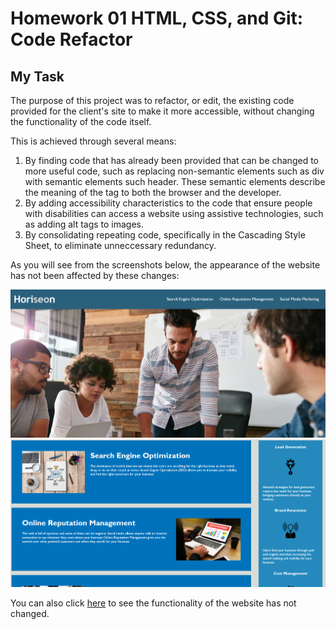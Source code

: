 # Homework 01 HTML, CSS, and Git: Code Refactor

## My Task

The purpose of this project was to refactor, or edit, the existing code provided for the client's site to make it more accessible, without changing the functionality of the code itself. 

This is achieved through several means:
 1. By finding code that has already been provided that can be changed to more useful code, such as replacing non-semantic elements such as div with semantic elements such header. These semantic elements describe the meaning of the tag to both the browser and the developer. 
 2. By adding accessibility characteristics to the code that ensure people with disabilities can access a website using assistive technologies, such as adding alt tags to images. 
 3. By consolidating repeating code, specifically in the Cascading Style Sheet, to eliminate unneccessary redundancy. 

 As you will see from the screenshots below, the appearance of the website has not been affected by these changes:

 ![alt text](https://github.com/colemanadkins/code-refactor/blob/main/assets/images/Screenshot%201.PNG)
 ![alt text](https://github.com/colemanadkins/code-refactor/blob/main/assets/images/Screenshot%202.PNG)

 You can also click [here](https://colemanadkins.github.io/code-refactor/) to see the functionality of the website has not changed. 

 




